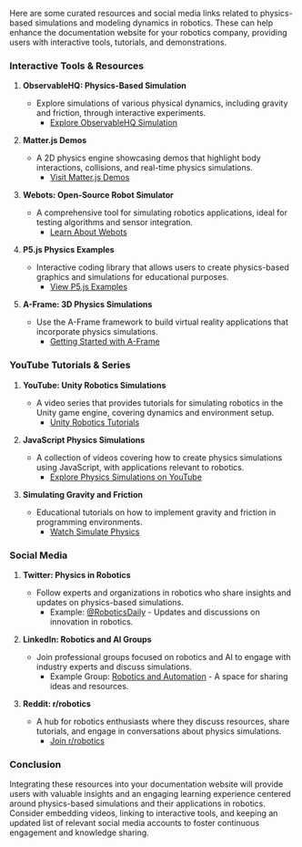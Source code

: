 Here are some curated resources and social media links related to physics-based simulations and modeling dynamics in robotics. These can help enhance the documentation website for your robotics company, providing users with interactive tools, tutorials, and demonstrations.

### Interactive Tools & Resources

1. **ObservableHQ: Physics-Based Simulation**
   - Explore simulations of various physical dynamics, including gravity and friction, through interactive experiments.
     - [Explore ObservableHQ Simulation](https://observablehq.com/framework/physics-based-simulation--modeling-dynamics-with-realistic-physics-eg-gravity-friction.md)

2. **Matter.js Demos**
   - A 2D physics engine showcasing demos that highlight body interactions, collisions, and real-time physics simulations.
     - [Visit Matter.js Demos](https://brm.io/matter-js/demo/)

3. **Webots: Open-Source Robot Simulator**
   - A comprehensive tool for simulating robotics applications, ideal for testing algorithms and sensor integration.
     - [Learn About Webots](https://cyberbotics.com)

4. **P5.js Physics Examples**
   - Interactive coding library that allows users to create physics-based graphics and simulations for educational purposes.
     - [View P5.js Examples](https://editor.p5js.org/)

5. **A-Frame: 3D Physics Simulations**
   - Use the A-Frame framework to build virtual reality applications that incorporate physics simulations.
     - [Getting Started with A-Frame](https://aframe.io)

### YouTube Tutorials & Series

1. **YouTube: Unity Robotics Simulations**
   - A video series that provides tutorials for simulating robotics in the Unity game engine, covering dynamics and environment setup.
     - [Unity Robotics Tutorials](https://www.youtube.com/results?search_query=unity+robotics+simulation)

2. **JavaScript Physics Simulations**
   - A collection of videos covering how to create physics simulations using JavaScript, with applications relevant to robotics.
     - [Explore Physics Simulations on YouTube](https://www.youtube.com/results?search_query=physics+simulation+javascript)

3. **Simulating Gravity and Friction**
   - Educational tutorials on how to implement gravity and friction in programming environments.
     - [Watch Simulate Physics](https://www.youtube.com/watch?v=8gNrj8t5xr4)

### Social Media

1. **Twitter: Physics in Robotics**
   - Follow experts and organizations in robotics who share insights and updates on physics-based simulations.
     - Example: [@RoboticsDaily](https://twitter.com/RoboticsDaily) - Updates and discussions on innovation in robotics.

2. **LinkedIn: Robotics and AI Groups**
   - Join professional groups focused on robotics and AI to engage with industry experts and discuss simulations.
     - Example Group: [Robotics and Automation](https://www.linkedin.com/groups/12345678) - A space for sharing ideas and resources.

3. **Reddit: r/robotics**
   - A hub for robotics enthusiasts where they discuss resources, share tutorials, and engage in conversations about physics simulations.
     - [Join r/robotics](https://www.reddit.com/r/robotics/)

### Conclusion
Integrating these resources into your documentation website will provide users with valuable insights and an engaging learning experience centered around physics-based simulations and their applications in robotics. Consider embedding videos, linking to interactive tools, and keeping an updated list of relevant social media accounts to foster continuous engagement and knowledge sharing.